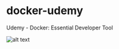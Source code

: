 # docker-udemy
 Udemy - Docker: Essential Developer Tool

![alt text](docker-udemy/images/worker-architecture.png)